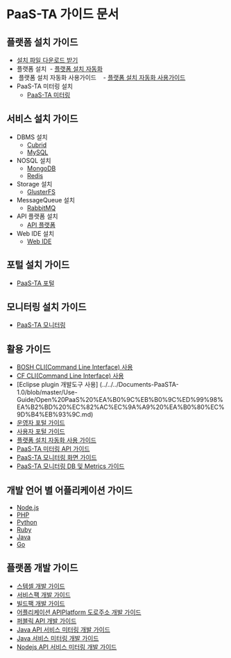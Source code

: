 # PaaS-TA 가이드 문서 

## 플랫폼 설치 가이드
- [설치 파일 다운로드 받기](./Download_Page.md)
- 플랫폼 설치
  - [플랫폼 설치 자동화](./Install-Guide/Platform%20Install%20System/PaaS-TA_플랫폼_설치_자동화_설치_가이드.md)
-  플랫폼 설치 자동화 사용가이드  
  - [플랫폼 설치 자동화 사용가이드](PaaS-TA/Guide-2.0-Linguine-/tree/master/Use-Guide/PaaS-TA_플랫폼_설치_자동화_사용_가이드.md)
- PaaS-TA 미터링 설치
  - [PaaS-TA 미터링](./Install-Guide/metering/PaaS-TA_Metering_설치_가이드.md)
  
## 서비스 설치 가이드
- DBMS 설치
  - [Cubrid](./Service-Guide/DBMS/PaaS-TA%20Cubrid%20서비스팩%20설치%20가이드.md)
  - [MySQL](./Service-Guide/DBMS/PaaS-TA%20MySQL%20서비스팩%20설치%20가이드.md)
- NOSQL 설치
  - [MongoDB](./Service-Guide/NoSQL/PaaS-TA%20Mongodb%20서비스팩%20설치%20가이드.md)
  - [Redis](./Service-Guide/NoSQL/PaaS-TA%20Redis%20서비스팩%20설치%20가이드.md)
- Storage 설치
  - [GlusterFS](./Service-Guide/Storage/PaaS-TA%20GlusterFS%20서비스팩%20설치%20가이드.md)
- MessageQueue 설치
  - [RabbitMQ](./Service-Guide/MessageQueue/PaaS-TA%20RabbitMQ%20서비스팩%20설치%20가이드.md)
- API 플랫폼 설치
  - [API 플랫폼](./Service-Guide/ETC/PaaS-TA%20API%20플랫폼%20서비스팩%20설치%20가이드.md)
- Web IDE 설치
  - [Web IDE](./Service-Guide/WEBIDE/PaaS-TA%20WEB%20IDE%20설치%20가이드.md)
  
## 포털 설치 가이드
- [PaaS-TA 포털](./Portal_Page.md)

## 모니터링 설치 가이드
- [PaaS-TA 모니터링](./Monitoring_Page.md)

## 활용 가이드
- [BOSH CLI(Command Line Interface) 사용](../../../Documents-PaaSTA-1.0/blob/master/Use-Guide/OpenPaaS_PaaSTA_BOSH_CLI_guide.md)
- [CF CLI(Command Line Interface) 사용](../../../Documents-PaaSTA-1.0/blob/master/Use-Guide/OpenPaas%20CLi%20가이드.md)
- [Eclipse plugin 개발도구 사용] (../../../Documents-PaaSTA-1.0/blob/master/Use-Guide/Open%20PaaS%20%EA%B0%9C%EB%B0%9C%ED%99%98%EA%B2%BD%20%EC%82%AC%EC%9A%A9%20%EA%B0%80%EC%9D%B4%EB%93%9C.md)
- [운영자 포털 가이드](./Use-Guide/PaaS-TA%20운영자%20포탈%20가이드_v1.0.md)
- [사용자 포털 가이드](./Use-Guide/PaaS-TA%20사용자%20포탈%20가이드_v1.0.md)
- [플랫폼 설치 자동화 사용 가이드](./Use-Guide/PaaS-TA_플랫폼_설치_자동화_사용_가이드.md)
- [PaaS-TA 미터링 API 가이드](./Use-Guide/PaaS-TA_Usage_Reporting_API_가이드.md)
- [PaaS-TA 모니터링 화면 가이드](./Use-Guide/PaaS-TA%20모니터링%20화면%20가이드_v1.0.md)
- [PaaS-TA 모니터링 DB 및 Metrics 가이드](./Use-Guide/PaaS-TA%20모니터링%20DB%20및%20Metrics%20가이드.md)

## 개발 언어 별 어플리케이션 가이드
- [Node.js](../../../Documents-PaaSTA-1.0/blob/master/Sample-App-Guide/OpenPaaS_PaaSTA_Application_Nodejs_develope_guide.md)
- [PHP](../../../Documents-PaaSTA-1.0/blob/master/Sample-App-Guide/OpenPaaS_PaaSTA_Application_PHP_develope_guide.md)
- [Python](../../../Documents-PaaSTA-1.0/blob/master/Sample-App-Guide/OpenPaaS_PaaSTA_Application_Python_develope_guide.md)
- [Ruby](../../../Documents-PaaSTA-1.0/blob/master/Sample-App-Guide/OpenPaaS_PaaSTA_Application_Ruby_develope_guide.md)
- [Java](../../../Documents-PaaSTA-1.0/blob/master/Sample-App-Guide/OpenPaaS_PaaSTA_Application_Java_develope_guide.md)
- [Go](../../../Documents-PaaSTA-1.0/blob/master/Sample-App-Guide/OpenPaaS_PaaSTA_Application_Go_develope_guide.md)
	
## 플랫폼 개발 가이드
- [스템셀 개발 가이드](../../../Documents-PaaSTA-1.0/blob/master/Development-Guide/OpenPaaS_PaaSTA_Build_Stemcell_guide.md)
- [서비스팩 개발 가이드](../../../Documents-PaaSTA-1.0/blob/master/Development-Guide/ServicePack_develope_guide.md)
- [빌드팩 개발 가이드](../../../Documents-PaaSTA-1.0/blob/master/Development-Guide/Buildpack_develope_guide.md)
- [어플리케이션 APIPlatform 도로주소 개발 가이드](../../../Documents-PaaSTA-1.0/blob/master/Development-Guide/Application_APIPlatform_dorojuso_devlope_guide.md)
- [퍼블릭 API 개발 가이드](../../../Documents-PaaSTA-1.0/blob/master/Development-Guide/PublicAPI_devlope_guide.md)
- [Java API 서비스 미터링 개발 가이드](./Development-Guide/PaaS-TA_Java_API_서비스_미터링_개발_가이드.md)
- [Java 서비스 미터링 개발 가이드](./Development-Guide/PaaS-TA_Java_서비스_미터링_개발_가이드.md)
- [Nodejs API 서비스 미터링 개발 가이드](./Development-Guide/PaaS-TA_Node.js_API_미터링_개발_가이드.md)
